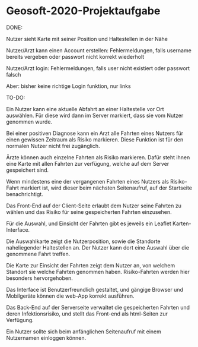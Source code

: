 # Geosoft-2020-Projektaufgabe

DONE:

Nutzer sieht Karte mit seiner Position und Haltestellen in der Nähe

Nutzer/Arzt kann einen Account erstellen: Fehlermeldungen, falls username bereits vergeben oder passwort nicht korrekt wiederholt

Nutzer/Arzt login: Fehlermeldungen, falls user nicht existiert oder passwort falsch

Aber: bisher keine richtige Login funktion, nur links


TO-DO:

Ein Nutzer kann eine aktuelle Abfahrt an einer Haltestelle vor Ort auswählen. Für diese wird dann im Server markiert, dass sie vom Nutzer genommen wurde.

Bei einer positiven Diagnose kann ein Arzt alle Fahrten eines Nutzers für einen gewissen Zeitraum als Risiko markieren. Diese Funktion ist für den normalen Nutzer nicht frei zugänglich.

Ärzte können auch einzelne Fahrten als Risiko markieren. Dafür steht ihnen eine Karte mit allen Fahrten zur verfügung, welche auf dem Server gespeichert sind.

Wenn mindestens eine der vergangenen Fahrten eines Nutzers als Risiko-Fahrt markiert ist, wird dieser beim nächsten Seitenaufruf, auf der Startseite benachrichtigt. 

Das Front-End auf der Client-Seite erlaubt dem Nutzer seine Fahrten zu wählen und das Risiko für seine gespeicherten Fahrten einzusehen.

Für die Auswahl, und Einsicht der Fahrten gibt es jeweils ein Leaflet Karten-Interface.

Die Auswahlkarte zeigt die Nutzerposition, sowie die Standorte naheliegender Haltestellen an. Der Nutzer kann dort eine Auswahl über die genommene Fahrt treffen.

Die Karte zur Einsicht der Fahrten zeigt dem Nutzer an, von welchem Standort sie welche Fahrten genommen haben. Risiko-Fahrten werden hier besonders hervorgehoben.

Das Interface ist Benutzerfreundlich gestaltet, und gängige Browser und Mobilgeräte können die web-App korrekt ausführen.

Das Back-End auf der Serverseite verwaltet die gespeicherten Fahrten und deren Infektionsrisiko, und stellt das Front-end als html-Seiten zur Verfügung. 

Ein Nutzer sollte sich beim anfänglichen Seitenaufruf mit einem Nutzernamen einloggen können. 
